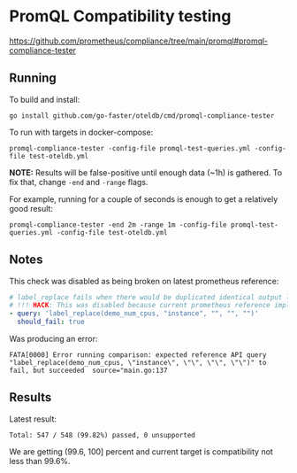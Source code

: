 # PromQL Compatibility testing

https://github.com/prometheus/compliance/tree/main/promql#promql-compliance-tester

## Running

To build and install:
```
go install github.com/go-faster/oteldb/cmd/promql-compliance-tester
```

To run with targets in docker-compose:
```console
promql-compliance-tester -config-file promql-test-queries.yml -config-file test-oteldb.yml
```

**NOTE:**
Results will be false-positive until enough data (~1h) is gathered.
To fix that, change `-end` and `-range` flags.

For example, running for a couple of seconds is enough to get a relatively good result:
```console
promql-compliance-tester -end 2m -range 1m -config-file promql-test-queries.yml -config-file test-oteldb.yml
```

## Notes

This check was disabled as being broken on latest prometheus reference:
```yaml
# label_replace fails when there would be duplicated identical output label sets.
# !!! HACK: This was disabled because current prometheus reference implementation does not fail !!!
- query: 'label_replace(demo_num_cpus, "instance", "", "", "")'
  should_fail: true
```
Was producing an error:
```
FATA[0000] Error running comparison: expected reference API query "label_replace(demo_num_cpus, \"instance\", \"\", \"\", \"\")" to fail, but succeeded  source="main.go:137
```

## Results

Latest result:
```
Total: 547 / 548 (99.82%) passed, 0 unsupported
```

We are getting (99.6, 100] percent and current target is compatibility not less than 99.6%.